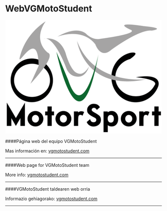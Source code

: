 # WebVGMotoStudent

![VGMotoStudent](https://raw.githubusercontent.com/VGMotoStudent/WebVGMotoStudent/master/images/logo.png)

####Página web del equipo VGMotoStudent

Mas información en: [vgmotostudent.com](http://vgmotostudent.com)

--------------------------------------------------------

####Web page for VGMotoStudent team

More info: [vgmotostudent.com](http://vgmotostudent.com)

--------------------------------------------------------

####VGMotoStudent taldearen web orria

Informazio gehiagorako: [vgmotostudent.com](http://vgmotostudent.com)

--------------------------------------------------------
